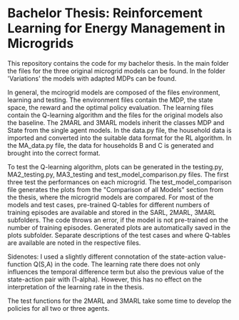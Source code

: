 # Bachelor Thesis: Reinforcement Learning for Energy Management in Microgrids

This repository contains the code for my bachelor thesis. In the main folder the files for the three original microgrid models can be found. In the folder 'Variations' the models with adapted MDPs can be found. 

In general, the mcirogrid models are composed of the files environment, learning and testing. The environment files contain the MDP, the state space, the reward and the optimal policy evaluation. The learning files contain the Q-learning algorithm and the files for the original models also the baseline. The 2MARL and 3MARL models inherit the classes MDP and State from the single agent models. In the data.py file, the household data is imported and converted into the suitable data format for the RL algorithm. In the MA_data.py file, the data for households B and C is generated and brought into the correct format. 

To test the Q-learning algorithm, plots can be generated in the testing.py, MA2_testing.py, MA3_testing and test_model_comparison.py files. The first three test the performances on each microgrid. The test_model_comparison file generates the plots from the "Comparison of all Models" section from the thesis, where the microgrid models are compared. 
For most of the models and test cases, pre-trained Q-tables for different numbers of training episodes are available and stored in the SARL, 2MARL, 3MARL subfolders. The code throws an error, if the model is not pre-trained on the number of training episodes. Generated plots are automatically saved in the plots subfolder. Separate descriptions of the test cases and where Q-tables are available are noted in the respective files.

Sidenotes: 
I used a slightly different connotation of the state-action value-function Q(S,A) in the code. The learning rate there does not only influences the temporal difference term but also the previous value of the state-action pair with (1-alpha). However, this has no effect on the interpretation of the learning rate in the thesis.

The test functions for the 2MARL and 3MARL take some time to develop the policies for all two or three agents.
